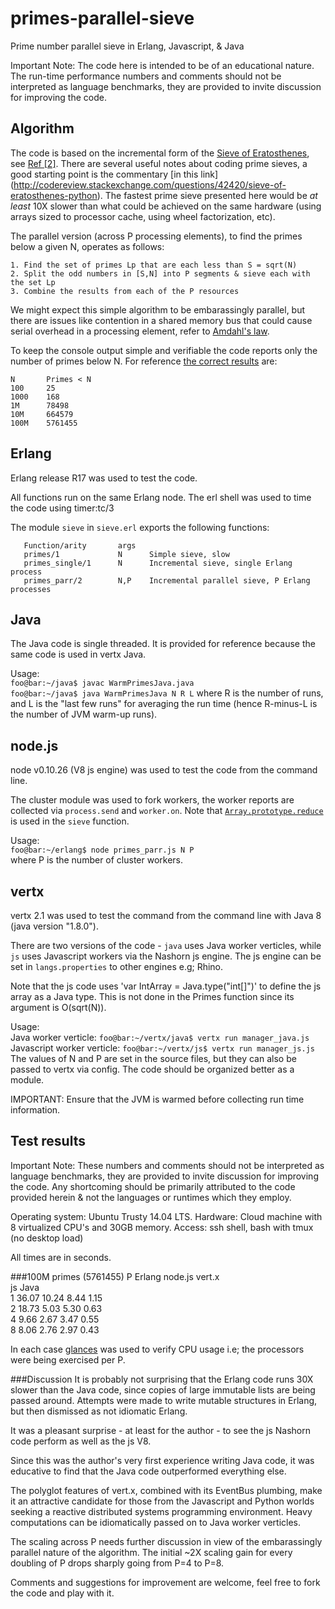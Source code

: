 primes-parallel-sieve
====================

Prime number parallel sieve in Erlang, Javascript, &amp; Java

Important Note: The code here is intended to be of an educational nature. The run-time performance numbers and comments should not be interpreted as language benchmarks, they are provided to invite discussion for improving the code.


Algorithm
---------
The code is based on the incremental form of the [Sieve of Eratosthenes](http://en.wikipedia.org/wiki/Sieve_of_eratosthenes), see [Ref [2]](http://en.wikipedia.org/wiki/Sieve_of_eratosthenes#cite_note-ONeill-2). There are several useful notes about coding prime sieves, a good starting point is the commentary [in this link] (http://codereview.stackexchange.com/questions/42420/sieve-of-eratosthenes-python). The fastest prime sieve presented here would be *at least* 10X slower than what could be achieved on the same hardware (using arrays sized to processor cache, using wheel factorization, etc).

The parallel version (across P processing elements), to find the primes below a given N, operates as follows:

    1. Find the set of primes Lp that are each less than S = sqrt(N)
    2. Split the odd numbers in [S,N] into P segments & sieve each with the set Lp
    3. Combine the results from each of the P resources

We might expect this simple algorithm to be embarassingly parallel, but there are issues like contention in a shared memory bus that could cause serial overhead in a processing element, refer to [Amdahl's law](http://en.wikipedia.org/wiki/Amdahl%27s_law).

To keep the console output simple and verifiable the code reports only the number of primes below N. For reference [the correct results](http://primes.utm.edu/howmany.shtml) are:

    N       Primes < N
    100     25
    1000    168
    1M      78498
    10M     664579
    100M    5761455


Erlang
------
Erlang release R17 was used to test the code.

All functions run on the same Erlang node. The erl shell was used to time the code using timer:tc/3

The module `sieve` in `sieve.erl` exports the following functions:

       Function/arity  	    args
       primes/1		    	N	   Simple sieve, slow
       primes_single/1      N	   Incremental sieve, single Erlang process
       primes_parr/2        N,P	   Incremental parallel sieve, P Erlang processes


Java
----
The Java code is single threaded. It is provided for reference because the same code is used in vertx Java.

Usage:  
`foo@bar:~/java$ javac WarmPrimesJava.java`  
`foo@bar:~/java$ java WarmPrimesJava N R L`
where R is the number of runs, and L is the "last few runs" for averaging the run time (hence R-minus-L is the number of JVM warm-up runs).


node.js
-------
node v0.10.26 (V8 js engine) was used to test the code from the command line.

The cluster module was used to fork workers, the worker reports are collected via `process.send` and `worker.on`. Note that [`Array.prototype.reduce`](https://developer.mozilla.org/en-US/docs/Web/JavaScript/Reference/Global_Objects/Array/Reduce) is used in the `sieve` function.

Usage:  
`foo@bar:~/erlang$ node primes_parr.js N P`  
where P is the number of cluster workers.


vertx
-----
vertx 2.1 was used to test the command from the command line with Java 8 (java version "1.8.0").

There are two versions of the code - `java` uses Java worker verticles, while `js` uses Javascript workers via the Nashorn js engine. The js engine can be set in `langs.properties` to other engines e.g; Rhino.

Note that the js code uses 'var IntArray = Java.type("int[]")' to define the js array as a Java type. This is not done in the Primes function since its argument is O(sqrt(N)).

Usage:  
Java worker verticle:		`foo@bar:~/vertx/java$ vertx run manager_java.js`  
Javascript worker verticle:	`foo@bar:~/vertx/js$ vertx run manager_js.js`  
The values of N and P are set in the source files, but they can also be passed to vertx via config. The code should be organized better as a module.

IMPORTANT: Ensure that the JVM is warmed before collecting run time information.


Test results
------------
Important Note: These numbers and comments should not be interpreted as language benchmarks, they are provided to invite discussion for improving the code. Any shortcoming should be primarily attributed to the code provided herein & not the languages or runtimes which they employ.

Operating system: Ubuntu Trusty 14.04 LTS.
Hardware: Cloud machine with 8 virtualized CPU's and 30GB memory.
Access: ssh shell, bash with tmux (no desktop load)

All times are in seconds.   

###100M primes (5761455)
	P		Erlang		node.js				 vert.x   
									js			Java   
	1		36.07		10.24			8.44		1.15   
	2		18.73		 5.03			5.30		0.63   
	4		 9.66		 2.67			3.47		0.55   
	8		 8.06		 2.76			2.97		0.43   

In each case [glances](http://nicolargo.github.io/glances/) was used to verify CPU usage i.e; the processors were being exercised per P.

###Discussion
It is probably not surprising that the Erlang code runs 30X slower than the Java code, since copies of large immutable lists are being passed around. Attempts were made to write mutable structures in Erlang, but then dismissed as not idiomatic Erlang. 

It was a pleasant surprise - at least for the author - to see the js Nashorn code perform as well as the js V8.

Since this was the author's very first experience writing Java code, it was educative to find that the Java code outperformed everything else.

The polyglot features of vert.x, combined with its EventBus plumbing, make it an attractive candidate for those from the Javascript and Python worlds seeking a reactive distributed systems programming environment. Heavy computations can be idiomatically passed on to Java worker verticles.

The scaling across P needs further discussion in view of the embarassingly parallel nature of the algorithm. The initial ~2X scaling gain for every doubling of P drops sharply going from P=4 to P=8.

Comments and suggestions for improvement are welcome, feel free to fork the code and play with it.












